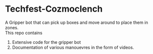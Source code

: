 # Techfest-Cozmoclench
A Gripper bot that can pick up boxes and move around to place them in zones.<br>
This repo contains 
1. Extensive code for the gripper bot 
2. Documentation of various manouevres in the form of videos.
